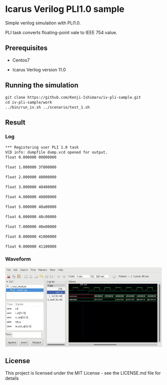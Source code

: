 # Icarus Verilog PLI1.0 sample

Simple verilog simulation with PLI1.0.

PLI task converts floating-point vale to IEEE 754 value.

## Prerequisites

* Centos7

* Icarus Verilog version 11.0

## Running the simulation

```
git clone https://github.com/Kenji-Ishimaru/iv-pli-sample.git
cd iv-pli-sample/work
../bin/run_iv.sh ../scenario/test_1.sh
```

## Result
### Log

```
*** Registering user PLI 1.0 task
VCD info: dumpfile dump.vcd opened for output.
float 0.000000 00000000

float 1.000000 3f800000

float 2.000000 40000000

float 3.000000 40400000

float 4.000000 40800000

float 5.000000 40a00000

float 6.000000 40c00000

float 7.000000 40e00000

float 8.000000 41000000

float 9.000000 41100000
```

### Waveform

![waveform](/images/result.jpg)

## License

This project is licensed under the MIT License - see the LICENSE.md file for details